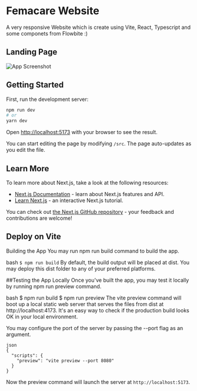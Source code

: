 
# Femacare Website

A very responsive Website which is create using Vite, React, 
Typescript and some componets from Flowbite :)




## Landing Page

![App Screenshot](https://i.imgur.com/KDxfoku.png)

## Getting Started

First, run the development server:

```bash
npm run dev
# or
yarn dev
```

Open [http://localhost:5173](http://localhost:5173) with your browser to see the result.

You can start editing the page by modifying `/src`. The page auto-updates as you edit the file.


## Learn More

To learn more about Next.js, take a look at the following resources:

- [Next.js Documentation](https://nextjs.org/docs) - learn about Next.js features and API.
- [Learn Next.js](https://nextjs.org/learn) - an interactive Next.js tutorial.

You can check out [the Next.js GitHub repository](https://github.com/vercel/next.js/) - your feedback and contributions are welcome!

## Deploy on Vite

Building the App
You may run npm run build command to build the app.

bash
```$ npm run build```
By default, the build output will be placed at dist. You may deploy this dist folder to any of your preferred platforms.

##Testing the App Locally
Once you've built the app, you may test it locally by running npm run preview command.

bash
$ npm run build
$ npm run preview
The vite preview command will boot up a local static web server that serves the files from dist at http://localhost:4173. It's an easy way to check if the production build looks OK in your local environment.

You may configure the port of the server by passing the --port flag as an argument.

```
json
{
  "scripts": {
    "preview": "vite preview --port 8080"
  }
}
```

Now the preview command will launch the server at 
```http://localhost:5173```.


